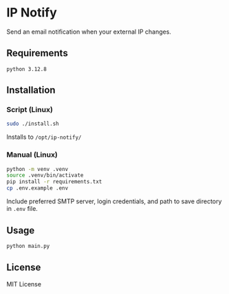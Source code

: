 # IP Notify
Send an email notification when your external IP changes.

## Requirements
```
python 3.12.8
```

## Installation
### Script (Linux)
```bash
sudo ./install.sh
```
Installs to ```/opt/ip-notify/```
### Manual (Linux)
```bash
python -m venv .venv
source .venv/bin/activate
pip install -r requirements.txt
cp .env.example .env
```
Include preferred SMTP server, login credentials, and path to save directory in ```.env``` file.

## Usage
```bash
python main.py
```

## License
MIT License
